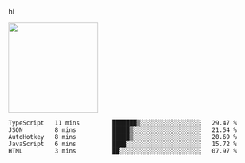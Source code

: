 hi

<img height="180em" src="https://github-readme-stats.vercel.app/api?username=AProductiveNerd&show_icons=true&hide_border=true&&count_private=true&include_all_commits=true" />

<!--START_SECTION:waka-->
```text
TypeScript   11 mins         ███████▒░░░░░░░░░░░░░░░░░   29.47 % 
JSON         8 mins          █████▒░░░░░░░░░░░░░░░░░░░   21.54 % 
AutoHotkey   8 mins          █████▒░░░░░░░░░░░░░░░░░░░   20.69 % 
JavaScript   6 mins          ████░░░░░░░░░░░░░░░░░░░░░   15.72 % 
HTML         3 mins          ██░░░░░░░░░░░░░░░░░░░░░░░   07.97 % 
```
<!--END_SECTION:waka-->
